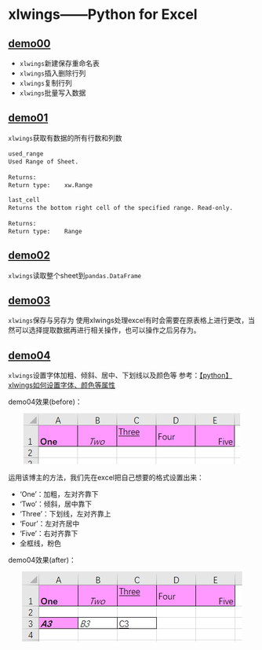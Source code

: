 # xlwings——Python for Excel
## [demo00](https://github.com/BellaZZZZZ/xlwings-demo/blob/master/demo/demo00.py)
- `xlwings`新建保存重命名表
- `xlwings`插入删除行列
- `xlwings`复制行列
- `xlwings`批量写入数据
## [demo01](https://github.com/BellaZZZZZ/xlwings-demo/blob/master/demo/demo01.py)
`xlwings`获取有数据的所有行数和列数
```
used_range
Used Range of Sheet.
 
Returns:	
Return type:	xw.Range
```
```
last_cell
Returns the bottom right cell of the specified range. Read-only.
 
Returns:	
Return type:	Range
```
## [demo02](https://github.com/BellaZZZZZ/xlwings-demo/blob/master/demo/demo02.py)
`xlwings`读取整个sheet到`pandas.DataFrame`
## [demo03](https://github.com/BellaZZZZZ/xlwings-demo/blob/master/demo/demo03.py)
`xlwings`保存与另存为
使用xlwings处理excel有时会需要在原表格上进行更改，当然可以选择提取数据再进行相关操作，也可以操作之后另存为。
## [demo04](https://github.com/BellaZZZZZ/xlwings-demo/blob/master/demo/demo04.py)
`xlwings`设置字体加粗、倾斜、居中、下划线以及颜色等
参考：[【python】xlwings如何设置字体、颜色等属性](https://blog.csdn.net/weixin_37577134/article/details/89048798)

demo04效果(before)：
<div align=center>
  <img src="/before.png" alt="before"/>
</div>

运用该博主的方法，我们先在excel把自己想要的格式设置出来：
- ‘One’：加粗，左对齐靠下
- ‘Two’：倾斜，居中靠下
- ‘Three’：下划线，左对齐靠上
- ‘Four’：左对齐居中
- ‘Five’：右对齐靠下
- 全框线，粉色

demo04效果(after)：
<div align=center>
  <img src="/after.png" alt="after"/>
</div>


